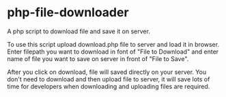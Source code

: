 # php-file-downloader
A php script to download file and save it on server.

To use this script upload download.php file to server and load it in browser. Enter filepath you want to download in font of "File to Download" and enter name of file you want to save on server in front of "File to Save". 

After you click on download, file will saved directly on your server. You don't need to download and then upload file to server, it will save lots of time for developers when downloading and uploading files are required.
